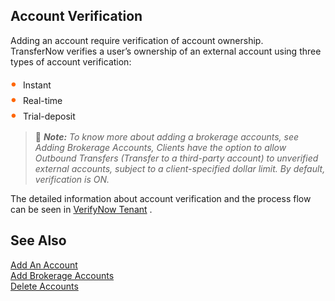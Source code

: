 ## Account Verification

Adding an account require verification of account ownership.  
TransferNow verifies a user’s ownership of an external account using three types of account verification:     

<div class="card-body">
<ul>
<li>Instant</li>
<li>Real-time</li>
<li>Trial-deposit</li>
</ul>
</div>
  

<!-- theme: info -->

> :memo: _**Note:** To know more about adding a brokerage accounts, see Adding Brokerage Accounts, Clients have the option to allow Outbound Transfers (Transfer to a third-party account) to unverified external accounts, subject to a client-specified dollar limit. By default, verification is ON._

The detailed information about account verification and the process flow can be seen in [VerifyNow Tenant](https://qa-developerstudio.fiserv.com/product/VerifyNow?branch=develop) . 


## See Also

[Add An Account](?path=docs/transfer-via-bank-accounts/add-an-Account.md)         
[Add Brokerage Accounts ](?path=docs/transfer-via-bank-accounts/add_brokerage.md)   
[Delete Accounts ](?path=docs/transfer-via-bank-accounts/delete_accounts.md)   


<style>
    .card-body ul {
        list-style: none;
        padding-left: 20px;
    }
    .card-body ul li::before {
        content: "\2022";
        font-size: 1.5em;
        color: #f60;
        display: inline-block;
        width: 1em;
        margin-left: -1em;
    }
</style>